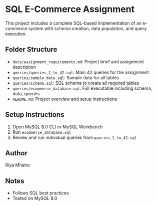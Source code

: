 # SQL E-Commerce Assignment

This project includes a complete SQL-based implementation of an e-commerce system with schema creation, data population, and query execution.

## Folder Structure
- `docs/assignment_requirements.md`: Project brief and assignment description
- `queries/queries_1_to_42.sql`: Main 42 queries for the assignment
- `queries/sample_data.sql`: Sample data for all tables
- `queries/schema.sql`: SQL schema to create all required tables
- `queries/ecommerce_database.sql`: Full executable including schema, data, queries
- `README.md`: Project overview and setup instructions

## Setup Instructions
1. Open MySQL 8.0 CLI or MySQL Workbench
2. Run `ecommerce_database.sql`
3. Review and run individual queries from `queries_1_to_42.sql`

## Author
Riya Mhatre

## Notes
- Follows SQL best practices
- Tested on MySQL 8.0
